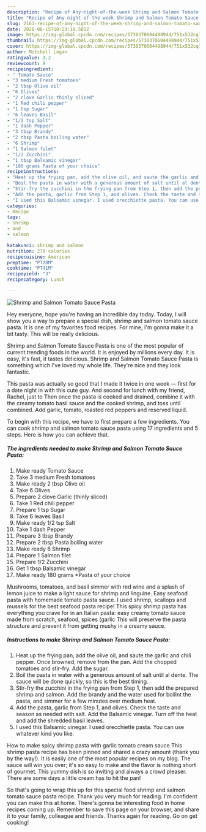 ```yaml
---
description: "Recipe of Any-night-of-the-week Shrimp and Salmon Tomato Sauce Pasta"
title: "Recipe of Any-night-of-the-week Shrimp and Salmon Tomato Sauce Pasta"
slug: 2163-recipe-of-any-night-of-the-week-shrimp-and-salmon-tomato-sauce-pasta
date: 2020-06-15T10:23:18.501Z
image: https://img-global.cpcdn.com/recipes/5730370604498944/751x532cq70/shrimp-and-salmon-tomato-sauce-pasta-recipe-main-photo.jpg
thumbnail: https://img-global.cpcdn.com/recipes/5730370604498944/751x532cq70/shrimp-and-salmon-tomato-sauce-pasta-recipe-main-photo.jpg
cover: https://img-global.cpcdn.com/recipes/5730370604498944/751x532cq70/shrimp-and-salmon-tomato-sauce-pasta-recipe-main-photo.jpg
author: Mitchell Logan
ratingvalue: 3.2
reviewcount: 9
recipeingredient:
- " Tomato Sauce"
- "3 medium Fresh tomatoes"
- "2 tbsp Olive oil"
- "6 Olives"
- "2 clove Garlic thinly sliced"
- "1 Red chili pepper"
- "1 tsp Sugar"
- "6 leaves Basil"
- "1/2 tsp Salt"
- "1 dash Pepper"
- "3 tbsp Brandy"
- "2 tbsp Pasta boiling water"
- "6 Shrimp"
- "1 Salmon filet"
- "1/2 Zucchini"
- "1 tbsp Balsamic vinegar"
- "180 grams Pasta of your choice"
recipeinstructions:
- "Heat up the frying pan, add the olive oil, and saute the garlic and chili pepper. Once browned, remove from the pan. Add the chopped tomatoes and stir-fry. Add the sugar."
- "Boil the pasta in water with a generous amount of salt until al dente. The sauce will be done quickly, so this is the best timing."
- "Stir-fry the zucchini in the frying pan from Step 1, then add the prepared shrimp and salmon. Add the brandy and the water used for boilint the pasta, and simmer for a few minutes over medium heat."
- "Add the pasta, garlic from Step 1, and olives. Check the taste and season as needed with salt. Add the Balsamic vinegar. Turn off the heat and add the shredded basil leaves."
- "I used this Balsamic vinegar. I used orecchiette pasta. You can use whatever kind you like."
categories:
- Recipe
tags:
- shrimp
- and
- salmon

katakunci: shrimp and salmon 
nutrition: 270 calories
recipecuisine: American
preptime: "PT28M"
cooktime: "PT41M"
recipeyield: "3"
recipecategory: Lunch

---
```



![Shrimp and Salmon Tomato Sauce Pasta](https://img-global.cpcdn.com/recipes/5730370604498944/751x532cq70/shrimp-and-salmon-tomato-sauce-pasta-recipe-main-photo.jpg)

Hey everyone, hope you're having an incredible day today. Today, I will show you a way to prepare a special dish, shrimp and salmon tomato sauce pasta. It is one of my favorites food recipes. For mine, I'm gonna make it a bit tasty. This will be really delicious.

Shrimp and Salmon Tomato Sauce Pasta is one of the most popular of current trending foods in the world. It is enjoyed by millions every day. It is easy, it's fast, it tastes delicious. Shrimp and Salmon Tomato Sauce Pasta is something which I've loved my whole life. They're nice and they look fantastic.

This pasta was actually so good that I made it twice in one week — first for a date night in with this cute guy. And second for lunch with my friend, Rachel, just to Then once the pasta is cooked and drained, combine it with the creamy tomato basil sauce and the cooked shrimp, and toss until combined. Add garlic, tomato, roasted red peppers and reserved liquid.


To begin with this recipe, we have to first prepare a few ingredients. You can cook shrimp and salmon tomato sauce pasta using 17 ingredients and 5 steps. Here is how you can achieve that.

<!--inarticleads1-->

##### The ingredients needed to make Shrimp and Salmon Tomato Sauce Pasta:

1. Make ready  Tomato Sauce
1. Take 3 medium Fresh tomatoes
1. Make ready 2 tbsp Olive oil
1. Take 6 Olives
1. Prepare 2 clove Garlic (thinly sliced)
1. Take 1 Red chili pepper
1. Prepare 1 tsp Sugar
1. Take 6 leaves Basil
1. Make ready 1/2 tsp Salt
1. Take 1 dash Pepper
1. Prepare 3 tbsp Brandy
1. Prepare 2 tbsp Pasta boiling water
1. Make ready 6 Shrimp
1. Prepare 1 Salmon filet
1. Prepare 1/2 Zucchini
1. Get 1 tbsp Balsamic vinegar
1. Make ready 180 grams *Pasta of your choice


Mushrooms, tomatoes, and basil simmer with red wine and a splash of lemon juice to make a light sauce for shrimp and linguine. Easy seafood pasta with homemade tomato pasta sauce. I used shrimp, scallops and mussels for the best seafood pasta recipe! This spicy shrimp pasta has everything you crave for in an Italian pasta: easy creamy tomato sauce made from scratch, seafood, spices (garlic This will preserve the pasta structure and prevent it from getting mushy in a creamy sauce. 

<!--inarticleads2-->

##### Instructions to make Shrimp and Salmon Tomato Sauce Pasta:

1. Heat up the frying pan, add the olive oil, and saute the garlic and chili pepper. Once browned, remove from the pan. Add the chopped tomatoes and stir-fry. Add the sugar.
1. Boil the pasta in water with a generous amount of salt until al dente. The sauce will be done quickly, so this is the best timing.
1. Stir-fry the zucchini in the frying pan from Step 1, then add the prepared shrimp and salmon. Add the brandy and the water used for boilint the pasta, and simmer for a few minutes over medium heat.
1. Add the pasta, garlic from Step 1, and olives. Check the taste and season as needed with salt. Add the Balsamic vinegar. Turn off the heat and add the shredded basil leaves.
1. I used this Balsamic vinegar. I used orecchiette pasta. You can use whatever kind you like.


How to make spicy shrimp pasta with garlic tomato cream sauce This shrimp pasta recipe has been pinned and shared a crazy amount (thank you by the way!). It is easily one of the most popular recipes on my blog. The sauce will win you over; it&#39;s so easy to make and the flavor is nothing short of gourmet. This yummy dish is so inviting and always a crowd pleaser. There are some days a little cream has to hit the pan! 

So that's going to wrap this up for this special food shrimp and salmon tomato sauce pasta recipe. Thank you very much for reading. I'm confident you can make this at home. There's gonna be interesting food in home recipes coming up. Remember to save this page on your browser, and share it to your family, colleague and friends. Thanks again for reading. Go on get cooking!
